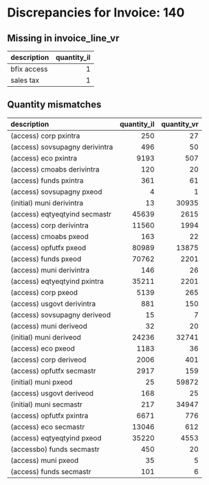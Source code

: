 # Discrepancies for Invoice: 140

## Missing in invoice_line_vr

| description   |   quantity_il |
|:--------------|--------------:|
| bfix access   |             1 |
| sales tax     |             1 |

## Quantity mismatches

| description                    |   quantity_il |   quantity_vr |
|:-------------------------------|--------------:|--------------:|
| (access) corp pxintra          |           250 |            27 |
| (access) sovsupagny derivintra |           496 |            50 |
| (access) eco pxintra           |          9193 |           507 |
| (access) cmoabs derivintra     |           120 |            20 |
| (access) funds pxintra         |           361 |            61 |
| (access) sovsupagny pxeod      |             4 |             1 |
| (initial) muni derivintra      |            13 |         30935 |
| (access) eqtyeqtyind secmastr  |         45639 |          2615 |
| (access) corp derivintra       |         11560 |          1994 |
| (access) cmoabs pxeod          |           163 |            22 |
| (access) opfutfx pxeod         |         80989 |         13875 |
| (access) funds pxeod           |         70762 |          2201 |
| (access) muni derivintra       |           146 |            26 |
| (access) eqtyeqtyind pxintra   |         35211 |          2201 |
| (access) corp pxeod            |          5139 |           265 |
| (access) usgovt derivintra     |           881 |           150 |
| (access) sovsupagny deriveod   |            15 |             7 |
| (access) muni deriveod         |            32 |            20 |
| (initial) muni deriveod        |         24236 |         32741 |
| (access) eco pxeod             |          1183 |            36 |
| (access) corp deriveod         |          2006 |           401 |
| (access) opfutfx secmastr      |          2917 |           159 |
| (initial) muni pxeod           |            25 |         59872 |
| (access) usgovt deriveod       |           168 |            25 |
| (initial) muni secmastr        |           217 |         34947 |
| (access) opfutfx pxintra       |          6671 |           776 |
| (access) eco secmastr          |         13046 |           612 |
| (access) eqtyeqtyind pxeod     |         35220 |          4553 |
| (accessbo) funds secmastr      |           450 |            20 |
| (access) muni pxeod            |            35 |             5 |
| (access) funds secmastr        |           101 |             6 |
